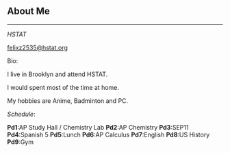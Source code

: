 ## About Me

---
_HSTAT_

[felixz2535@hstat.org](mailto:felixz2535@hstat.org)

Bio:

I live in Brooklyn and attend HSTAT.

I would spent most of the time at home.

My hobbies are Anime, Badminton and PC.

_Schedule_:

**Pd1**:AP Study Hall / Chemistry Lab
**Pd2**:AP Chemistry
**Pd3**:SEP11
**Pd4**:Spanish 5
**Pd5**:Lunch
**Pd6**:AP Calculus
**Pd7**:English
**Pd8**:US History
**Pd9**:Gym